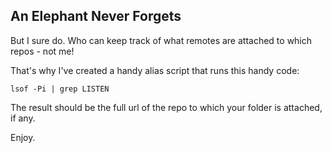 ## An Elephant Never Forgets

But I sure do.  Who can keep track of what remotes are attached to which repos - not me!

That's why I've created a handy alias script that runs this handy code:

```
lsof -Pi | grep LISTEN
```

The result should be the full url of the repo to which your folder is attached, if any.

Enjoy.
